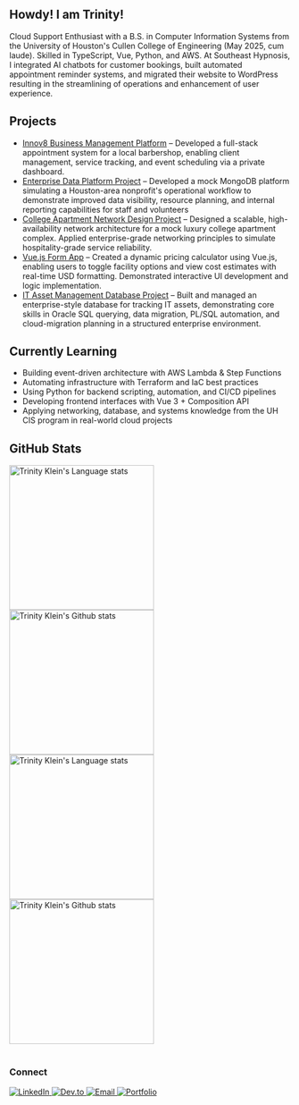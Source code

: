 ## Howdy! I am Trinity!
Cloud Support Enthusiast with a B.S. in Computer Information Systems from the University of Houston's Cullen College of Engineering (May 2025, cum laude). Skilled in TypeScript, Vue, Python, and AWS. At Southeast Hypnosis, I integrated AI chatbots for customer bookings, built automated appointment reminder systems, and migrated their website to WordPress resulting in the streamlining of operations and enhancement of user experience.

## Projects
- [Innov8 Business Management Platform](https://github.com/tlklein/CIS-4375-Team3-CapstoneProject) – Developed a full-stack appointment system for a local barbershop, enabling client management, service tracking, and event scheduling via a private dashboard. 
- [Enterprise Data Platform Project](https://github.com/tlklein/mongodb-data-platform-project) – Developed a mock MongoDB platform simulating a Houston-area nonprofit's operational workflow to demonstrate improved data visibility, resource planning, and internal reporting capabilities for staff and volunteers
- [College Apartment Network Design Project](https://github.com/tlklein/college-apartment-network-design) – Designed a scalable, high-availability network architecture for a mock luxury college apartment complex. Applied enterprise-grade networking principles to simulate hospitality-grade service reliability. 
- [Vue.js Form App](https://github.com/tlklein/vuejs-form-app) – Created a dynamic pricing calculator using Vue.js, enabling users to toggle facility options and view cost estimates with real-time USD formatting. Demonstrated interactive UI development and logic implementation.
- [IT Asset Management Database Project](https://github.com/tlklein/oracle-sql-db-project) – Built and managed an enterprise-style database for tracking IT assets, demonstrating core skills in Oracle SQL querying, data migration, PL/SQL automation, and cloud-migration planning in a structured enterprise environment.

## Currently Learning
- Building event-driven architecture with AWS Lambda & Step Functions
- Automating infrastructure with Terraform and IaC best practices
- Using Python for backend scripting, automation, and CI/CD pipelines
- Developing frontend interfaces with Vue 3 + Composition API 
- Applying networking, database, and systems knowledge from the UH CIS program in real-world cloud projects

## GitHub Stats
<!-- Light Mode -->
<div align="left"> 
<a href="https://github.com/tlklein/github-readme-stats#gh-light-mode-only">
<img height=259 src="https://github-readme-stats.vercel.app/api?username=tlklein&show_icons=true&rank_icon=github&layout=compact&langs_count=12&card_width=200&hide_border=true&role=owner,collaborator&theme=default#gh-light-mode-only" alt="Trinity Klein's Language stats" />
</a>
<a href="https://github.com/tlklein/github-readme-stats#gh-light-mode-only">
<img height=259 src="https://github-readme-stats.vercel.app/api/top-langs?username=tlklein&show_icons=true&line_height=288&hide_border=true&card_width=200&rank_icon=percentile&theme=default#gh-light-mode-only" alt="Trinity Klein's Github stats" />
</a>
</div>

<!-- Dark Mode -->
<div align="left"> 
<a href="https://github.com/tlklein/github-readme-stats#gh-dark-mode-only">
<img height=259 src="https://github-readme-stats.vercel.app/api?username=tlklein&show_icons=true&rank_icon=github&layout=compact&langs_count=12&card_width=200&hide_border=true&role=owner,collaborator&theme=default&theme=dark&bg_color=000000#gh-dark-mode-only" alt="Trinity Klein's Language stats" />
</a>
<a href="https://github.com/tlklein/github-readme-stats#gh-dark-mode-only">
<img height=259 src="https://github-readme-stats.vercel.app/api/top-langs?username=tlklein&show_icons=true&line_height=288&hide_border=true&card_width=200&rank_icon=percentile&theme=default&theme=dark&bg_color=000000#gh-dark-mode-only" alt="Trinity Klein's Github stats" />
</a>
</div>
<br/>

### Connect
<div align="left">
    <a href="https://linkedin.com/in/trinity-klein" target="_blank">
        <img src="https://img.shields.io/badge/LinkedIn-Connect-blue?style=for-the-badge&logo=linkedin" alt="LinkedIn">
    </a>
    <a href="https://dev.to/tlklein" target="_blank">
        <img src="https://img.shields.io/badge/Dev-Connect-blue?style=for-the-badge&logo=linkedin" alt="Dev.to">
    </a>
    <a href="mailto:trinitylklein@outlook.com">
        <img src="https://img.shields.io/badge/Email-Contact-red?style=for-the-badge&logo=gmail" alt="Email">
    </a>
    <a href="https://d2d06xlq6t9xmp.cloudfront.net/" target="_blank">
        <img src="https://img.shields.io/badge/Portfolio-Visit-black?style=for-the-badge&logo=github" alt="Portfolio">
    </a>
</div>

<!-- ![Visitor Count](https://visitor-badge.laobi.icu/badge?page_id=tlklein.readme) -->
